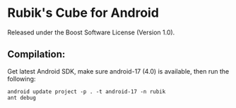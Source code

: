 Rubik's Cube for Android
========================

Released under the Boost Software License (Version 1.0).

Compilation:
------------

Get latest Android SDK, make sure android-17 (4.0) is available, then run the following:

    android update project -p . -t android-17 -n rubik
    ant debug

